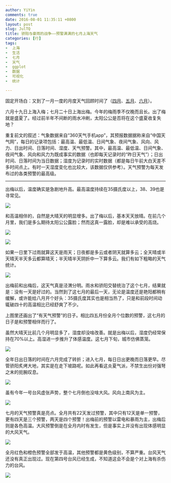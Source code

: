 ```yaml
---
author: YiYin
comments: true
date: 2016-08-01 11:35:11 +0800
layout: post
slug: JulTQ
title: 骄阳与豪雨的战争——预警满满的七月上海天气
categories: [行]
tags:
-  上海
-  生活
-  七月
-  天气
-  ggplot
-  数据
-  可视化
-  统计

---
```


固定开场白：又到了一月一度的月度天气回顾时间了（<a href="http://whyhow.github.io/2016/05/01/aprtq.html">四月</a>、<a href="http://www.whyhow.io/2016/06/01/maytq.html">五月</a>、<a href="http://www.whyhow.io/2016/07/01/juntq.html">六月</a>）。

六月十九日上海入梅；七月二十日上海出梅。今年的梅雨季不仅晚而且长。出了梅就是盛夏了。经过前半年不间断的雨水冲刷，太阳公公是否将在这个盛夏收复失地？

重复前文的叙述：气象数据来自“360天气手机app”，其预报数据据称来自“中国天气网”，每日的记录项包括：最高温、最低温、日间气象、夜间气象、风向、风力、日出时间、日落时间、湿度、天气预警。其中，最高温、最低温、日间气象、夜间气象、风向和风力为既成事实的数据（也即每天记录时的“昨日天气”）；日出时间、日落时间为当日数据；湿度为记录时的实时数据（都是每日午前大白天差不多时间点上。有时一天湿度变化也比较大，该数据仅供参考）。天气预警为每天发布过的各类预警的最高级。

<hr/>

出梅以后，温度确实是急剧地升高。最高温度持续在35摄氏度以上，38、39也是寻常见。

![](/public/images/Jul/ondo.png)

和高温相伴的，自然是大晴天的明显增多。出了梅以后，基本天天放晴。在前几个月里，我们是多么期待太阳公公露脸；然而这真一露脸，却是难以承受的高烧。

![](/public/images/Jul/tenkou.png)

![](/public/images/Jul/tenkou2.png)

如果一日里下过雨就算这天是雨天；日夜都是多云或者阴天就算多云；全天晴或半天晴天半天多云都算晴天；半天晴半天阴折中一下算多云。我们有如下粗略的天气统计。

![](/public/images/Jul/tenkouall.png)

出梅前和出梅后，这天气真是泾渭分明。雨水和骄阳交替统治了这个七月，结果就是：没有一天是好过的。当然到了这七月的最后一天，无论是温度还是艳阳都稍有缓解，或许能给八月开个好头：35摄氏度其实也是相当热了，只是和前段时间动辄破四十的高温相比已经舒爽了不少。

上图里还画出了“有天气预警”的日子。相比四五月份全月个位数的预警，这七月的日子是和预警相伴而行了。

虽然大晴天比前几个月明显多了，湿度却没啥改善。就是出梅以后，湿度仍经常保持在70%以上。高湿进一步推升了体感温度。这七月下旬，城市仿佛蒸笼。

![](/public/images/Jul/humi.png)

全年日出日落的时间在六月完成了转折；进入七月，每日日出更晚而日落更早。尽管骄阳炙烤大地，其实是在走下坡路呢。如此再看这炎夏气派，不禁生出份对强弩之末的扼腕叹息。

![](/public/images/Jul/taiyo.png)

虽有今年一号台风虚张声势，整个七月倒也没啥大风。风向上南风为主。

![](/public/images/Jul/wind.png)

七月的天气预警真是亮点。全月共有22天发过预警，其中只有12天是单一预警，更有四天是三个预警，两天是四个预警！出梅前的预警以雷电和暴雨为主，出梅后则是各色高温。大风预警倒是在全月内时有发生，但是事实上并没有出现体感明显的大风天气。

![](/public/images/Jul/alert2.png)

全月红色和橙色预警全部发于高温，其他预警都是黄色级别，不算严重。台风天气还没有真正出现过。现在第四号台风已经生成，不知道这会不会是个对上海有杀伤力的台风。

![](/public/images/Jul/alert.png)

